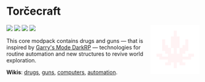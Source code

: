 <h1 title="Comes from the Russian word 'торч' (torch), which means 'an addict'."> Torčecraft </h1> 

<img src="assets/logo.png" alt="Banner" align="right" width="128" height="128" />

<!-- The color matches the GitHub's "color-accent-fg" -->
<a href="//fabulously-optimized.github.io/mrpack-to-zip/?project=kqFCikd7"><img src="https://img.shields.io/badge/.zip-4493F8?style=flat-square" /></a>
<a href="//modrinth.com/modpack/kqFCikd7/version/latest"><img src="https://img.shields.io/badge/.mrpack-4493F8?style=flat-square" /></a>
<a href="//intradeus.github.io/http-protocol-redirector?r=modrinth://modpack/kqFCikd7"><img src="https://img.shields.io/modrinth/dt/kqFCikd7?style=flat-square&label=open+in+modrinth&color=white&labelColor=4493F8&logo=modrinth&logoColor=white" /></a>
<a href="//github.com/RichardLitt/standard-readme"><img src="https://img.shields.io/badge/readme%20style-standard-4493F8?style=flat-square&color=white&labelColor=4493F8&logo=readme&logoColor=white" /></a>

This core modpack contains drugs and guns
— that is inspired by <a href="//github.com/FPtje/DarkRP">Garry's Mode DarkRP</a> —
technologies for routine automation 
and new structures to revive world exploration.

<b>Wikis</b>: 
<a href="//github.com/sollace/psychedelicraft/wiki">drugs</a>,
<a href="//imgur.com/a/all-crafting-recipes-june-30-2023-00MGzPK">guns</a>,
<a href="//tweaked.cc">computers</a>,
<a href="//modrinth.com/mod/create-fabric">automation</a>.

<!-- I hope it's obvious how to install it with mrpack or zip, which are linked in the badges -->
<!-- <h2> <a href="//support.modrinth.com/en/articles/8802250-modpacks-on-modrinth">Install</a> </h2> -->
